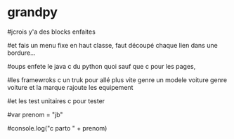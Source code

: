 # grandpy

#jcrois y'a des blocks enfaites

#et fais un menu fixe en haut classe, faut découpé chaque lien dans une bordure...

#oups enfete le java c du python quoi sauf que c pour les pages,

#les framewroks c un truk pour allé plus vite genre un modele voiture genre voiture et la marque rajoute les equipement

#et les test unitaires c pour tester

#var prenom = "jb"

#console.log("c parto " + prenom)
